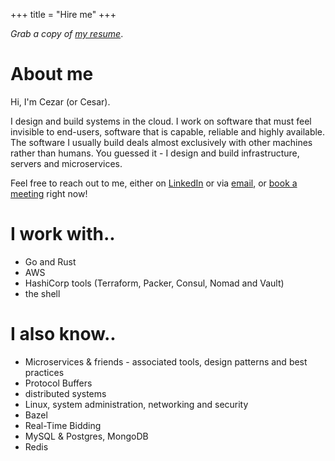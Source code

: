 +++
title = "Hire me"
+++

_Grab a copy of [my resume](/resume.pdf)_.

# About me

Hi, I'm Cezar (or Cesar).

I design and build systems in the cloud. I work on software that must
feel invisible to end-users, software that is capable, reliable and
highly available. The software I usually build deals almost exclusively
with other machines rather than humans. You guessed it - I design and
build infrastructure, servers and microservices.

Feel free to reach out to me, either on [LinkedIn] or via [email], or
[book a meeting] right now!

# I work with..

- Go and Rust
- AWS
- HashiCorp tools (Terraform, Packer, Consul, Nomad and Vault)
- the shell

# I also know..

- Microservices & friends - associated tools, design patterns and best
  practices
- Protocol Buffers
- distributed systems
- Linux, system administration, networking and security
- Bazel
- Real-Time Bidding
- MySQL & Postgres, MongoDB
- Redis

[LinkedIn]: https://linkedin.com/in/cezarmathe/
[book a meeting]: https://calendly.com/cezarmathe
[email]: mailto:me@cezarmathe.com
